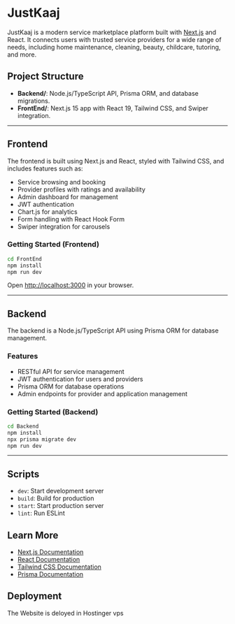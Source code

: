 # JustKaaj

JustKaaj is a modern service marketplace platform built with [Next.js](https://nextjs.org) and React. It connects users with trusted service providers for a wide range of needs, including home maintenance, cleaning, beauty, childcare, tutoring, and more.

## Project Structure

- **Backend/**: Node.js/TypeScript API, Prisma ORM, and database migrations.
- **FrontEnd/**: Next.js 15 app with React 19, Tailwind CSS, and Swiper integration.

---

## Frontend

The frontend is built using Next.js and React, styled with Tailwind CSS, and includes features such as:

- Service browsing and booking
- Provider profiles with ratings and availability
- Admin dashboard for management
- JWT authentication
- Chart.js for analytics
- Form handling with React Hook Form
- Swiper integration for carousels

### Getting Started (Frontend)

```sh
cd FrontEnd
npm install
npm run dev
```

Open [http://localhost:3000](http://localhost:3000) in your browser.

---

## Backend

The backend is a Node.js/TypeScript API using Prisma ORM for database management.

### Features

- RESTful API for service management
- JWT authentication for users and providers
- Prisma ORM for database operations
- Admin endpoints for provider and application management

### Getting Started (Backend)

```sh
cd Backend
npm install
npx prisma migrate dev
npm run dev
```

---

## Scripts

- `dev`: Start development server
- `build`: Build for production
- `start`: Start production server
- `lint`: Run ESLint

## Learn More

- [Next.js Documentation](https://nextjs.org/docs)
- [React Documentation](https://react.dev)
- [Tailwind CSS Documentation](https://tailwindcss.com)
- [Prisma Documentation](https://www.prisma.io/docs)

## Deployment

The Website is deloyed in Hostinger vps